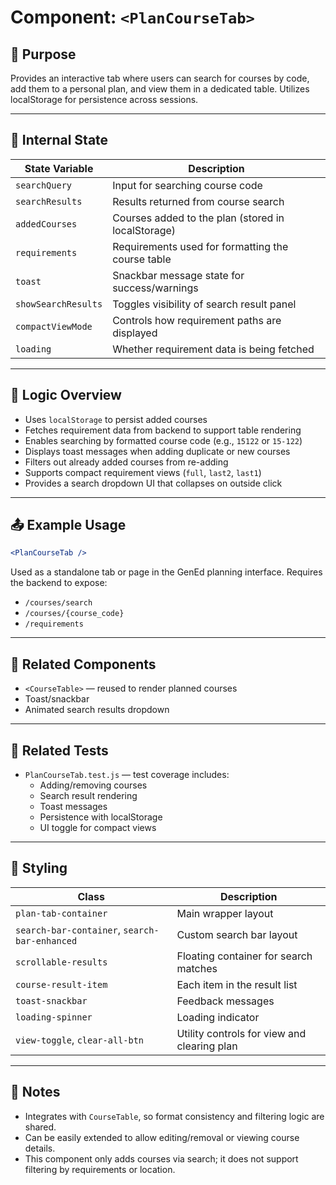 # Component: `<PlanCourseTab>`

## 📌 Purpose

Provides an interactive tab where users can search for courses by code, add them to a personal plan, and view them in a dedicated table. Utilizes localStorage for persistence across sessions.

---

## 🔧 Internal State

| State Variable      | Description |
|---------------------|-------------|
| `searchQuery`       | Input for searching course code |
| `searchResults`     | Results returned from course search |
| `addedCourses`      | Courses added to the plan (stored in localStorage) |
| `requirements`      | Requirements used for formatting the course table |
| `toast`             | Snackbar message state for success/warnings |
| `showSearchResults` | Toggles visibility of search result panel |
| `compactViewMode`   | Controls how requirement paths are displayed |
| `loading`           | Whether requirement data is being fetched |

---

## 🧠 Logic Overview

- Uses `localStorage` to persist added courses
- Fetches requirement data from backend to support table rendering
- Enables searching by formatted course code (e.g., `15122` or `15-122`)
- Displays toast messages when adding duplicate or new courses
- Filters out already added courses from re-adding
- Supports compact requirement views (`full`, `last2`, `last1`)
- Provides a search dropdown UI that collapses on outside click

---

## 📤 Example Usage

```jsx
<PlanCourseTab />
```

Used as a standalone tab or page in the GenEd planning interface. Requires the backend to expose:
- `/courses/search`
- `/courses/{course_code}`
- `/requirements`

---

## 🧱 Related Components

- `<CourseTable>` — reused to render planned courses
- Toast/snackbar
- Animated search results dropdown

---

## 🧪 Related Tests

- `PlanCourseTab.test.js` — test coverage includes:
  - Adding/removing courses
  - Search result rendering
  - Toast messages
  - Persistence with localStorage
  - UI toggle for compact views

---

## 🎨 Styling

| Class | Description |
|-------|-------------|
| `plan-tab-container` | Main wrapper layout |
| `search-bar-container`, `search-bar-enhanced` | Custom search bar layout |
| `scrollable-results` | Floating container for search matches |
| `course-result-item` | Each item in the result list |
| `toast-snackbar` | Feedback messages |
| `loading-spinner` | Loading indicator |
| `view-toggle`, `clear-all-btn` | Utility controls for view and clearing plan |

---

## 🚨 Notes

- Integrates with `CourseTable`, so format consistency and filtering logic are shared.
- Can be easily extended to allow editing/removal or viewing course details.
- This component only adds courses via search; it does not support filtering by requirements or location.
